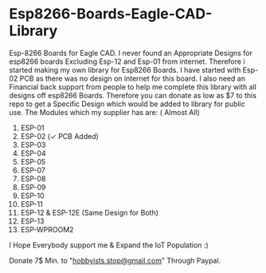 # Esp8266-Boards-Eagle-CAD-Library
Esp-8266 Boards for Eagle CAD.
I never found an Appropriate Designs for esp8266 boards Excluding Esp-12 and Esp-01 from internet.
Therefore i started making my own library for Esp8266 Boards.
I have started with Esp-02 PCB as there was no design on internet for this board.
I also need an Financial back support from people to help me complete this library with all designs off esp8266 Boards.
Therefore you can donate as low as $7 to this repo to get a Specific Design which would be added to library for public use.
The Modules which my supplier has are: ( Almost All)
1) ESP-01
2) ESP-02 (✓ PCB Added)
3) ESP-03
4) ESP-04
5) ESP-05
6) ESP-07
7) ESP-08
8) ESP-09
9) ESP-10
10) ESP-11
11) ESP-12 & ESP-12E (Same Design for Both)
12) ESP-13 
13) ESP-WPROOM2

I Hope Everybody support me & Expand the IoT Population :)

Donate 7$ Min. to "hobbyists.stop@gmail.com" Through Paypal.
